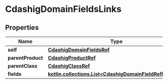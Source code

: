 
# CdashigDomainFieldsLinks

## Properties
| Name | Type | Description | Notes |
| ------------ | ------------- | ------------- | ------------- |
| **self** | [**CdashigDomainFieldsRef**](CdashigDomainFieldsRef.md) |  |  [optional] |
| **parentProduct** | [**CdashigProductRef**](CdashigProductRef.md) |  |  [optional] |
| **parentClass** | [**CdashigClassRef**](CdashigClassRef.md) |  |  [optional] |
| **fields** | [**kotlin.collections.List&lt;CdashigDomainFieldRefElement&gt;**](CdashigDomainFieldRefElement.md) |  |  [optional] |




